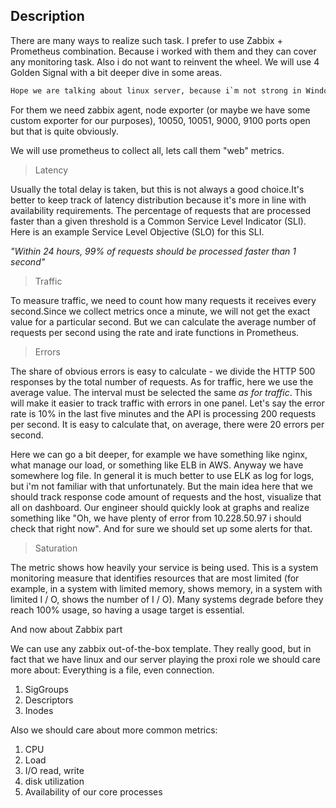 ## Description

There are many ways to realize such task. I prefer to use Zabbix + Prometheus combination. Because i worked with them and they can cover any monitoring task.
Also i do not want to reinvent the wheel. We will use 4 Golden Signal with a bit deeper dive in some areas.  

```sh
Hope we are talking about linux server, because i`m not strong in Windows.
```
For them we need zabbix agent, node exporter (or maybe we have some custom exporter for our purposes), 10050, 10051, 9000, 9100 ports open but that is quite obviously. 

We will use prometheus to collect all, lets call them "web" metrics. 

> Latency 

Usually the total delay is taken, but this is not always a good choice.It's better to keep track of latency distribution because it's more in line with availability requirements. The percentage of requests that are processed faster than a given threshold is a Common Service Level Indicator (SLI). Here is an example Service Level Objective (SLO) for this SLI. 

*"Within 24 hours, 99% of requests should be processed faster than 1 second"*

> Traffic

To measure traffic, we need to count how many requests it receives every second.Since we collect metrics once a minute, we will not get the exact value for a particular second. But we can calculate the average number of requests per second using the rate and irate functions in Prometheus.

> Errors

The share of obvious errors is easy to calculate - we divide the HTTP 500 responses by the total number of requests. As for traffic, here we use the average value. The interval must be selected the same *as for traffic*. This will make it easier to track traffic with errors in one panel. Let's say the error rate is 10% in the last five minutes and the API is processing 200 requests per second. It is easy to calculate that, on average, there were 20 errors per second.

Here we can go a bit deeper, for example we have something like nginx, what manage our load, or something like ELB in AWS. Anyway we have somewhere log file. In general it is much better to use ELK as log for logs, but i'm not familiar with that unfortunately. But the main idea here that we should track response code amount of requests and the host, visualize that all on dashboard. Our engineer should quickly look at graphs and realize something like "Oh, we have plenty of error from 10.228.50.97 i should check that right now". And for sure we should set up some alerts for that.

> Saturation

The metric shows how heavily your service is being used. This is a system monitoring measure that identifies resources that are most limited (for example, in a system with limited memory, shows memory, in a system with limited I / O, shows the number of I / O). Many systems degrade before they reach 100% usage, so having a usage target is essential.

And now about Zabbix part

We can use any zabbix out-of-the-box template. They really good, but in fact that we have linux and our server playing the proxi role we should care more about:
Everything is a file, even connection. 
1) SigGroups
2) Descriptors
3) Inodes


Also we should care about more common metrics: 
1) CPU
2) Load
3) I/O read, write
4) disk utilization
5) Availability of our core processes 
